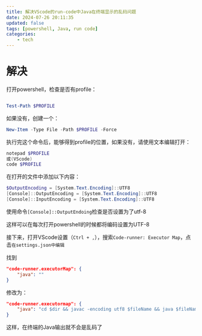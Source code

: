 ```yaml
---
title: 解决VScode的run-code中Java在终端显示的乱码问题
date: 2024-07-26 20:11:35
updated: false
tags: [powershell, Java, run code]
categories: 
    - tech
---
```


# 解决

打开powershell，检查是否有profile：

```powershell

Test-Path $PROFILE

```

如果没有，创建一个：

```powershell
New-Item -Type File -Path $PROFILE -Force
```

执行完这个命令后，能够得到profile的位置，如果没有，请使用文本编辑打开：

```powershell
notepad $PROFILE
或(VScode)
code $PROFILE
```

在打开的文件中添加以下内容：

```powershell
$OutputEncoding = [System.Text.Encoding]::UTF8
[Console]::OutputEncoding = [System.Text.Encoding]::UTF8
[Console]::InputEncoding = [System.Text.Encoding]::UTF8
```

使用命令`[Console]::OutputEndoing`检查是否设置为了utf-8

这样可以在每次打开powershell的时候都将编码设置为UTF-8

接下来，打开VScode设置（`Ctrl + ,`），搜索`Code-runner: Executor Map`，点击`在settings.json中编辑`

找到

```json
"code-runner.executorMap": {
    "java": ""
}
```
修改为：
```json
"code-runner.executormap": {
    "java": "cd $dir && javac -encoding utf8 $fileName && java $fileNameWithoutExt",
}
```

这样，在终端的Java输出就不会是乱码了


